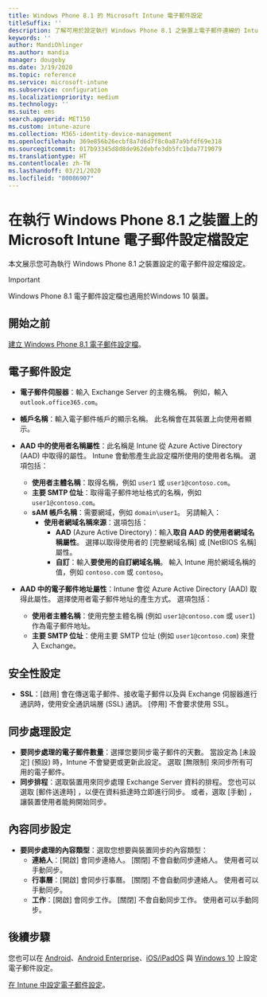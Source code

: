 ```yaml
---
title: Windows Phone 8.1 的 Microsoft Intune 電子郵件設定
titleSuffix: ''
description: 了解可用於設定執行 Windows Phone 8.1 之裝置上電子郵件連線的 Intune 設定。
keywords: ''
author: MandiOhlinger
ms.author: mandia
manager: dougeby
ms.date: 3/19/2020
ms.topic: reference
ms.service: microsoft-intune
ms.subservice: configuration
ms.localizationpriority: medium
ms.technology: ''
ms.suite: ems
search.appverid: MET150
ms.custom: intune-azure
ms.collection: M365-identity-device-management
ms.openlocfilehash: 369e856b26ecbf8a7d6d7f8c0a87a9bfdf69e318
ms.sourcegitcommit: 017b93345d8d8de962debfe3db5fc1bda7719079
ms.translationtype: HT
ms.contentlocale: zh-TW
ms.lasthandoff: 03/21/2020
ms.locfileid: "80086907"
---
```

# <a name="email-profile-settings-in-microsoft-intune-for-devices-running-windows-phone-81"></a>在執行 Windows Phone 8.1 之裝置上的 Microsoft Intune 電子郵件設定檔設定

本文展示您可為執行 Windows Phone 8.1 之裝置設定的電子郵件設定檔設定。

>[!IMPORTANT]
>Windows Phone 8.1 電子郵件設定檔也適用於Windows 10 裝置。

## <a name="before-you-begin"></a>開始之前

[建立 Windows Phone 8.1 電子郵件設定檔](email-settings-configure.md)。

## <a name="email-settings"></a>電子郵件設定

- **電子郵件伺服器**：輸入 Exchange Server 的主機名稱。 例如，輸入 `outlook.office365.com`。
- **帳戶名稱**：輸入電子郵件帳戶的顯示名稱。 此名稱會在其裝置上向使用者顯示。
- **AAD 中的使用者名稱屬性**：此名稱是 Intune 從 Azure Active Directory (AAD) 中取得的屬性。 Intune 會動態產生此設定檔所使用的使用者名稱。 選項包括：
  - **使用者主體名稱**：取得名稱，例如 `user1` 或 `user1@contoso.com`。
  - **主要 SMTP 位址**：取得電子郵件地址格式的名稱，例如 `user1@contoso.com`。
  - **sAM 帳戶名稱**：需要網域，例如 `domain\user1`。 另請輸入：
    - **使用者網域名稱來源**：選項包括：
      - **AAD** (Azure Active Directory)：輸入**取自 AAD 的使用者網域名稱屬性**。 選擇以取得使用者的 [完整網域名稱]  或 [NetBIOS 名稱]  屬性。
      - **自訂**：輸入**要使用的自訂網域名稱**。 輸入 Intune 用於網域名稱的值，例如 `contoso.com` 或 `contoso`。

- **AAD 中的電子郵件地址屬性**：Intune 會從 Azure Active Directory (AAD) 取得此屬性。 選擇使用者電子郵件地址的產生方式。 選項包括：
  - **使用者主體名稱**：使用完整主體名稱 (例如 `user1@contoso.com` 或 `user1`) 作為電子郵件地址。
  - **主要 SMTP 位址**：使用主要 SMTP 位址 (例如 `user1@contoso.com`) 來登入 Exchange。

## <a name="security-settings"></a>安全性設定

- **SSL**：[啟用]  會在傳送電子郵件、接收電子郵件以及與 Exchange 伺服器進行通訊時，使用安全通訊端層 (SSL) 通訊。 [停用]  不會要求使用 SSL。

## <a name="synchronization-settings"></a>同步處理設定

- **要同步處理的電子郵件數量**：選擇您要同步電子郵件的天數。 當設定為 [未設定]  (預設) 時，Intune 不會變更或更新此設定。 選取 [無限制]  來同步所有可用的電子郵件。
- **同步排程**：選取裝置用來同步處理 Exchange Server 資料的排程。 您也可以選取 [郵件送達時]  ，以便在資料抵達時立即進行同步。 或者，選取 [手動]  ，讓裝置使用者能夠開始同步。

## <a name="content-sync-settings"></a>內容同步設定

- **要同步處理的內容類型**：選取您想要與裝置同步的內容類型：
  - **連絡人**：[開啟]  會同步連絡人。 [關閉]  不會自動同步連絡人。 使用者可以手動同步。
  - **行事曆**：[開啟]  會同步行事曆。 [關閉]  不會自動同步連絡人。 使用者可以手動同步。
  - **工作**：[開啟]  會同步工作。 [關閉]  不會自動同步工作。 使用者可以手動同步。

## <a name="next-steps"></a>後續步驟

您也可以在 [Android](email-settings-android.md)、[Android Enterprise](email-settings-android-enterprise.md)、[iOS/iPadOS](email-settings-ios.md) 與 [Windows 10](email-settings-windows-10.md) 上設定電子郵件設定。

[在 Intune 中設定電子郵件設定](email-settings-configure.md)。
